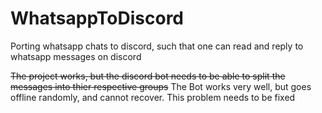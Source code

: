# WhatsappToDiscord
Porting whatsapp chats to discord, such that one can read and reply to whatsapp messages on discord

~~The project works, but the discord bot needs to be able to split the messages into thier respective groups~~
The Bot works very well, but goes offline randomly, and cannot recover. This problem needs to be fixed
